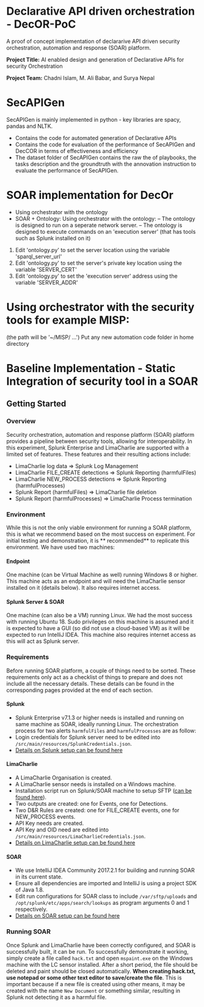 # Declarative API driven orchestration - DecOR-PoC
A proof of concept implementation of declararive API driven security orchestration, automation and response (SOAR) platform.

**Project Title:**  AI enabled design and generation of Declarative APIs for security Orchestration

**Project Team:** Chadni Islam, M. Ali Babar, and Surya Nepal

# SecAPIGen
SecAPIGen is mainly implemented in python - key libraries are spacy, pandas and NLTK. 
- Contains the code for automated generation of Declarative APIs
- Contains the code for evaluation of the performance of SecAPIGen and DecCOR in terms of effectiveness and efficiency
- The dataset folder of SecAPIGen contains the raw the of playbooks, the tasks description and the groundtruth with the annovation instruction to evaluate the performance of SecAPIGen. 

# SOAR implementation for DecOr
- Using orchestrator with the ontology
- SOAR + Ontology: Using orchestrator with the ontology:
– The ontology is designed to run on a seperate network server.
– The ontology is designed to execute commands on an 'execution server' (that has tools such as Splunk installed on it)

1. Edit 'ontology.py' to set the server location using the variable 'sparql_server_url'
2. Edit 'ontology.py' to set the server's private key location using the variable 'SERVER_CERT'
3. Edit 'ontology.py' to set the 'execution server' address using the variable 'SERVER_ADDR'
 
# Using orchestrator with the security tools for example MISP:
(the path will be  '~/MISP/ ...')
Put any new automation code folder in home directory 



# Baseline Implementation -  Static Integration of security tool in a SOAR


## Getting Started

### Overview
Security orchestration, automation and response platform (SOAR) platform provides a pipeline between security tools,  allowing for interoperability. 
In this experiment, Splunk Enterprise and LimaCharlie are supported with a limited set of features. These features and their resulting actions include:
- LimaCharlie log data => Splunk Log Management
- LimaCharlie FILE_CREATE detections => Splunk Reporting (harmfulFiles)
- LimaCharlie NEW_PROCESS detections => Splunk Reporting (harmfulProcesses)
- Splunk Report (harmfulFiles) => LimaCharlie file deletion
- Splunk Report (harmfulProcesses) => LimaCharlie Process termination

### Environment
While this is not the only viable environment for running a SOAR platform, this is what we recommend based on the most success on experiment. For initial testing and demonstration, it is ** recommended** to replicate this environment. 
We have used two machines:
#### Endpoint
One machine (can be Virtual Machine as well) running Windows 8 or higher. This machine acts as an endpoint and will need the LimaCharlie sensor installed on it (details below). It also requires internet access.
#### Splunk Server & SOAR
One machine (can also be a VM) running Linux. We had the most success with running Ubuntu 18. Sudo privileges on this machine is assumed and it is expected to have a GUI (so did not use a cloud-based VM) as it will be expected to run IntelliJ IDEA. This machine also requires internet access as this will act as Splunk server.

### Requirements
Before running SOAR platform, a couple of things need to be sorted. These requirements only act as a checklist of things to prepare and does not include all the necessary details. These details can be found in the corresponding pages provided at the end of each section.
#### Splunk
- Splunk Enterprise v7.1.3 or higher needs is installed and running on same machine as SOAR, ideally running Linux.
The orchestration process for two alerts `harmfulFiles` and `harmfulProcesses` are as follow:
- Login credentials for Splunk server need to be edited into `/src/main/resources/SplunkCredentials.json`.
- [Details on Splunk setup can be found here](https://github.com/Chadni-Islam/Security-Orchestration-PoC/wiki/Splunk-Setup)
#### LimaCharlie
- A LimaCharlie Organisation is created.
- A LimaCharlie sensor needs is installed on a Windows machine.
- Installation script run on Splunk/SOAR machine to setup SFTP ([can be found here](https://github.com/Chadni-Islam/Security-Orchestration-PoC/wiki/issues/166#issuecomment-433292702)).
- Two outputs are created: one for Events, one for Detections.
- Two D&R Rules are created: one for FILE_CREATE events, one for NEW_PROCESS events.
- API Key needs are created.
- API Key and OID need are edited into `/src/main/resources/LimaCharlieCredentials.json`.
- [Details on LimaCharlie setup can be found here](https://github.com/Chadni-Islam/Security-Orchestration-PoC/wiki/LimaCharlie-Setup)
#### SOAR
- We use IntelliJ IDEA Community 2017.2.1 for building and running SOAR in its current state.
- Ensure all dependencies are imported and IntelliJ is using a project SDK of Java 1.8.
- Edit run configurations for SOAR class to include `/var/sftp/uploads` and `/opt/splunk/etc/apps/search/lookups` as program arguments 0 and 1 respectively.
- [Details on SOAR setup can be found here](https://github.com/Chadni-Islam/Security-Orchestration-PoC/wiki/SOAR_Setup)

### Running SOAR
Once Splunk and LimaCharlie have been correctly configured, and SOAR is successfully built, it can be run. To successfully demonstrate it working, simply create a file called `hack.txt` and open `mspaint.exe` on the Windows machine with the LC sensor installed. After a short period, the file should be deleted and paint should be closed automatically. **When creating hack.txt, use notepad or some other text editor to save/create the file**. This is important because if a new file is created using other means, it may be created with the name `New Document` or something similar, resulting in Splunk not detecting it as a harmful file.
